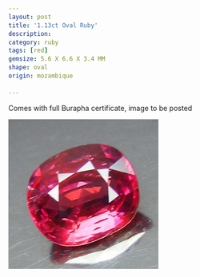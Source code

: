 ```yaml
---
layout: post
title: '1.13ct Oval Ruby'
description: 
category: ruby
tags: [red]
gemsize: 5.6 X 6.6 X 3.4 MM
shape: oval
origin: mozambique

---
```


Comes with full Burapha certificate, image to be posted

![Ruby pic 1](/images/1.13-ruby-a.jpg)
